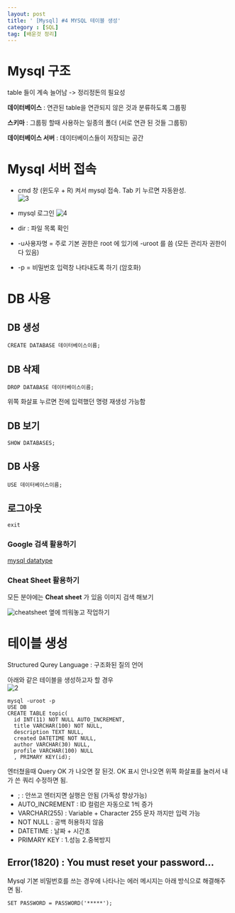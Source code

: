 ```yaml
---
layout: post
title: ' [Mysql] #4 MYSQL 테이블 생성'
category : [SQL]
tag: [배운것 정리]
---
```


# Mysql 구조 

table 들이 계속 늘어남 -> 정리정돈의 필요성 

**데이터베이스** : 연관된 table을 연관되지 않은 것과 분류하도록 그룹핑 

**스키마** : 그룹핑 할때 사용하는 일종의 폴더 (서로 연관 된 것들 그룹핑)

**데이터베이스 서버** : 데이터베이스들이 저장되는 공간

# Mysql 서버 접속 

* cmd 창 (윈도우 + R) 켜서 mysql 접속. Tab 키 누르면 자동완성.   
![3](https://drive.google.com/uc?id=13TXTzkaRXzWDVF5JaHd7ko8q1KsSpVVF)    

* mysql 로그인
![4](https://drive.google.com/uc?id=10H-qDxSUtqvJBD1QUATqV3Viu5TlUbti)    

* dir : 파일 목록 확인  
* -u사용자명 = 주로 기본 권한은 root 에 있기에 -uroot 를 씀 (모든 관리자 권한이 다 있음) 
* -p = 비밀번호 입력창 나타내도록 하기 (암호화)

# DB 사용    
    
## DB 생성     

```
CREATE DATABASE 데이터베이스이름;
```
    
## DB 삭제

```
DROP DATABASE 데이터베이스이름;
```
위쪽 화살표 누르면 전에 입력했던 명령 재생성 가능함 

## DB 보기 

```
SHOW DATABASES;
```
## DB 사용

```
USE 데이터베이스이름;
```
## 로그아웃
```
exit
```

### Google 검색 활용하기 

[mysql datatype](https://www.w3schools.com/sql/sql_datatypes.asp)

### Cheat Sheet 활용하기 

모든 분야에는 **Cheat sheet** 가 있음 이미지 검색 해보기    

![cheatsheet](https://zentut.com//wp-content/uploads/2012/10/sqlcheatsheet.jpg)
옆에 띄워놓고 작업하기 

# 테이블 생성 

Structured Qurey Language : 구조화된 질의 언어

아래와 같은 테이블을 생성하고자 할 경우      
![2](https://drive.google.com/uc?id=1f91nW8JBQz6cbVpZms5JkhzedkTB_uL1)

```
mysql -uroot -p
USE DB
CREATE TABLE topic( 
  id INT(11) NOT NULL AUTO_INCREMENT, 
  title VARCHAR(100) NOT NULL, 
  description TEXT NULL,
  created DATETIME NOT NULL,
  author VARCHAR(30) NULL,
  profile VARCHAR(100) NULL
  , PRIMARY KEY(id);
```
엔터쳤을때 Query OK 가 나오면 잘 된것. OK 표시 안나오면 위쪽 화살표를 눌러서 내가 쓴 쿼리 수정하면 됨.      

* ; : 안쓰고 엔터지면 실행은 안됨 (가독성 향상가능)   
* AUTO_INCREMENT : ID 컬럼은 자동으로 1씩 증가   
* VARCHAR(255) : Variable + Character 255 문자 까지만 입력 가능   
* NOT NULL : 공백 허용하지 않음 
* DATETIME : 날짜 + 시간초 
* PRIMARY KEY : 1.성능 2.중복방지  


## Error(1820) : You must reset your password...

Mysql 기본 비밀번호를 쓰는 경우에 나타나는 에러 메시지는 아래 방식으로 해결해주면 됨.     
   
```
SET PASSWORD = PASSWORD('*****');
```


























